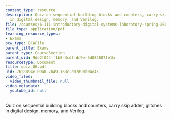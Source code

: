 ```yaml
---
content_type: resource
description: Quiz on sequential building blocks and counters, carry skip adder, glitches
  in digital design, memory, and Verilog.
file: /courses/6-111-introductory-digital-systems-laboratory-spring-2006/7628894e09a07b49163cd07d90a0ae45_quiz_06.pdf
file_type: application/pdf
learning_resource_types:
- Exams
ocw_type: OCWFile
parent_title: Exams
parent_type: CourseSection
parent_uid: 9de2f044-f1b8-3cdf-dc9e-5d882607fe1b
resourcetype: Document
title: quiz_06.pdf
uid: 7628894e-09a0-7b49-163c-d07d90a0ae45
video_files:
  video_thumbnail_file: null
video_metadata:
  youtube_id: null
---
```

Quiz on sequential building blocks and counters, carry skip adder, glitches in digital design, memory, and Verilog.
